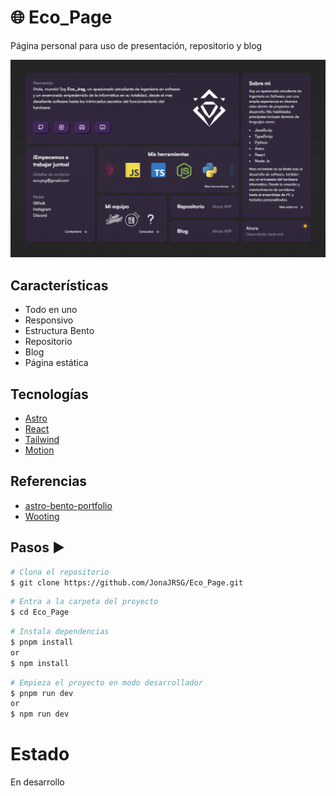 # 🌐 Eco_Page

Página personal para uso de presentación, repositorio y blog

![Eco_Page | Blog Portafolio Base](public/img/dev/preview.png)

## Características

- Todo en uno
- Responsivo
- Estructura Bento
- Repositorio
- Blog
- Página estática

## Tecnologías

- [Astro](https://astro.build)
- [React](https://es.react.dev)
- [Tailwind](https://tailwindcss.com)
- [Motion](https://motion.dev)

## Referencias

- [astro-bento-portfolio](https://github.com/Ladvace/astro-bento-portfolio.git)
- [Wooting](https://wooting.io)

## Pasos ▶️

```bash
# Clona el repositorio
$ git clone https://github.com/JonaJRSG/Eco_Page.git
```

```bash
# Entra a la carpeta del proyecto
$ cd Eco_Page
```

```bash
# Instala dependencias
$ pnpm install
or
$ npm install
```

```bash
# Empieza el proyecto en modo desarrollador
$ pnpm run dev
or
$ npm run dev
```

# Estado

En desarrollo
